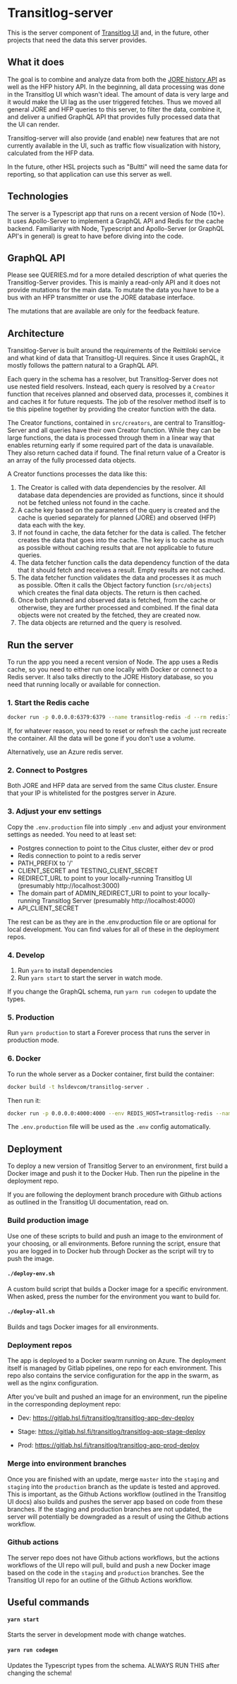 # Transitlog-server

This is the server component of [Transitlog UI](https://github.com/HSLdevcom/transitlog-ui) and, in the future, other projects that need the data this server provides.

## What it does

The goal is to combine and analyze data from both the [JORE history API](https://github.com/HSLdevcom/jore-history-graphql) as well as the HFP history API. In the beginning, all data processing was done in the Transitlog UI which wasn't ideal. The amount of data is very large and it would make the UI lag as the user triggered fetches. Thus we moved all general JORE and HFP queries to this server, to filter the data, combine it, and deliver a unified GraphQL API that provides fully processed data that the UI can render.

Transitlog-server will also provide (and enable) new features that are not currently available in the UI, such as traffic flow visualization with history, calculated from the HFP data.

In the future, other HSL projects such as "Bultti" will need the same data for reporting, so that application can use this server as well.

## Technologies

The server is a Typescript app that runs on a recent version of Node (10+). It uses Apollo-Server to implement a GraphQL API and Redis for the cache backend. Familiarity with Node, Typescript and Apollo-Server (or GraphQL API's in general) is great to have before diving into the code.

## GraphQL API

Please see QUERIES.md for a more detailed description of what queries the Transitlog-Server provides. This is mainly a read-only API and it does not provide mutations for the main data. To mutate the data you have to be a bus with an HFP transmitter or use the JORE database interface.

The mutations that are available are only for the feedback feature.

## Architecture

Transitlog-Server is built around the requirements of the Reittiloki service and what kind of data that Transitlog-UI requires. Since it uses GraphQL, it mostly follows the pattern natural to a GraphQL API.

Each query in the schema has a resolver, but Transitlog-Server does not use nested field resolvers. Instead, each query is resolved by a `Creator` function that receives planned and observed data, processes it, combines it and caches it for future requests. The job of the resolver method itself is to tie this pipeline together by providing the creator function with the data.

The Creator functions, contained in `src/creators`, are central to Transitlog-Server and all queries have their own Creator function. While they can be large functions, the data is processed through them in a linear way that enables returning early if some required part of the data is unavailable. They also return cached data if found. The final return value of a Creator is an array of the fully processed data objects.

A Creator functions processes the data like this:

1. The Creator is called with data dependencies by the resolver. All database data dependencies are provided as functions, since it should not be fetched unless not found in the cache.
2. A cache key based on the parameters of the query is created and the cache is queried separately for planned (JORE) and observed (HFP) data each with the key.
3. If not found in cache, the data fetcher for the data is called. The fetcher creates the data that goes into the cache. The key is to cache as much as possible without caching results that are not applicable to future queries.
4. The data fetcher function calls the data dependency function of the data that it should fetch and receives a result. Empty results are not cached.
5. The data fetcher function validates the data and processes it as much as possible. Often it calls the Object factory function (`src/objects`) which creates the final data objects. The return is then cached.
6. Once both planned and observed data is fetched, from the cache or otherwise, they are further processed and combined. If the final data objects were not created by the fetched, they are created now.
7. The data objects are returned and the query is resolved.

## Run the server

To run the app you need a recent version of Node. The app uses a Redis cache, so you need to either run one locally with Docker or connect to a Redis server. It also talks directly to the JORE History database, so you need that running locally or available for connection.

### 1. Start the Redis cache

```bash
docker run -p 0.0.0.0:6379:6379 --name transitlog-redis -d --rm redis:latest
```

If, for whatever reason, you need to reset or refresh the cache just recreate the container. All the data will be gone if you don't use a volume.

Alternatively, use an Azure redis server.

### 2. Connect to Postgres

Both JORE and HFP data are served from the same Citus cluster. Ensure that your IP is whitelisted for the postgres server in Azure.

### 3. Adjust your env settings

Copy the `.env.production` file into simply `.env` and adjust your environment settings as needed. You need to at least set:

- Postgres connection to point to the Citus cluster, either dev or prod
- Redis connection to point to a redis server
- PATH_PREFIX to '/'
- CLIENT_SECRET and TESTING_CLIENT_SECRET
- REDIRECT_URL to point to your locally-running Transitlog UI (presumably http://localhost:3000)
- The domain part of ADMIN_REDIRECT_URI to point to your locally-running Transitlog Server (presumably http://localhost:4000)
- API_CLIENT_SECRET

The rest can be as they are in the .env.production file or are optional for local development. You can find values for all of these in the deployment repos.

### 4. Develop

1. Run `yarn` to install dependencies
2. Run `yarn start` to start the server in watch mode.

If you change the GraphQL schema, run `yarn run codegen` to update the types.

### 5. Production

Run `yarn production` to start a Forever process that runs the server in production mode.

### 6. Docker

To run the whole server as a Docker container, first build the container:

```bash
docker build -t hsldevcom/transitlog-server .
```

Then run it:

```bash
docker run -p 0.0.0.0:4000:4000 --env REDIS_HOST=transitlog-redis --name transitlog-server hsldevcom/transitlog-server
```

The `.env.production` file will be used as the `.env` config automatically.

## Deployment

To deploy a new version of Transitlog Server to an environment, first build a Docker image and push it to the Docker Hub. Then run the pipeline in the deployment repo.

If you are following the deployment branch procedure with Github actions as outlined in the Transitlog UI documentation, read on.

### Build production image

Use one of these scripts to build and push an image to the environment of your choosing, or all environments. Before running the script, ensure that you are logged in to Docker hub through Docker as the script will try to push the image.

#### `./deploy-env.sh`

A custom build script that builds a Docker image for a specific environment. When asked, press the number for the environment you want to build for.

#### `./deploy-all.sh`

Builds and tags Docker images for all environments.

### Deployment repos

The app is deployed to a Docker swarm running on Azure. The deployment itself is managed by Gitlab pipelines, one repo for each environment. This repo also contains the service configuration for the app in the swarm, as well as the nginx configuration.

After you've built and pushed an image for an environment, run the pipeline in the corresponding deployment repo:

- Dev: https://gitlab.hsl.fi/transitlog/transitlog-app-dev-deploy

- Stage: https://gitlab.hsl.fi/transitlog/transitlog-app-stage-deploy

- Prod: https://gitlab.hsl.fi/transitlog/transitlog-app-prod-deploy

### Merge into environment branches

Once you are finished with an update, merge `master` into the `staging` and `staging` into the `production` branch as the update is tested and approved. This is important, as the Github Actions workflow (outlined in the Transitlog UI docs) also builds and pushes the server app based on code from these branches. If the staging and production branches are not updated, the server will potentially be downgraded as a result of using the Github actions workflow.

### Github actions

The server repo does not have Github actions workflows, but the actions workflows of the UI repo will pull, build and push a new Docker image based on the code in the `staging` and `production` branches. See the Transitlog UI repo for an outline of the Github Actions workflow.

## Useful commands

#### `yarn start`

Starts the server in development mode with change watches.

#### `yarn run codegen`

Updates the Typescript types from the schema. ALWAYS RUN THIS after changing the schema!
